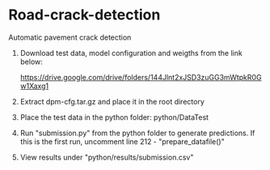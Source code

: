 # Road-crack-detection
Automatic pavement crack detection

1. Download test data, model configuration and weigths from the link below:

   https://drive.google.com/drive/folders/144Jlnt2xJSD3zuGG3mWtpkR0Gw1Xaxg1

2. Extract dpm-cfg.tar.gz and place it in the root directory

3. Place the test data in the python folder: python/DataTest

4. Run "submission.py" from the python folder to generate predictions. 
   If this is the first run, uncomment line 212 - "prepare_datafile()" 

5. View results under "python/results/submission.csv"

